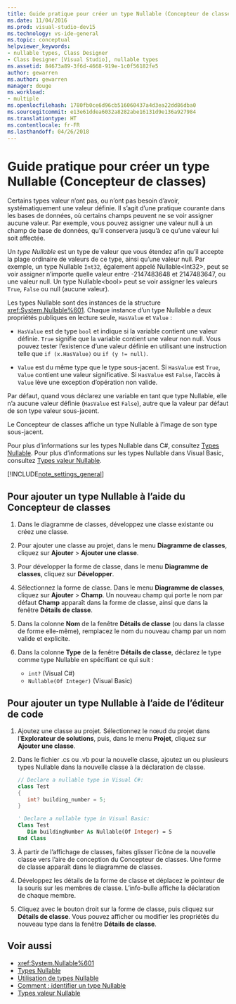 ```yaml
---
title: Guide pratique pour créer un type Nullable (Concepteur de classes)
ms.date: 11/04/2016
ms.prod: visual-studio-dev15
ms.technology: vs-ide-general
ms.topic: conceptual
helpviewer_keywords:
- nullable types, Class Designer
- Class Designer [Visual Studio], nullable types
ms.assetid: 84673a89-3f6d-4668-919e-1c0f56182fe5
author: gewarren
ms.author: gewarren
manager: douge
ms.workload:
- multiple
ms.openlocfilehash: 1780fb0ce6d96cb516060437a4d3ea22dd86dba0
ms.sourcegitcommit: e13e61ddea6032a8282abe16131d9e136a927984
ms.translationtype: HT
ms.contentlocale: fr-FR
ms.lasthandoff: 04/26/2018
---
```

# <a name="how-to-create-a-nullable-type-class-designer"></a>Guide pratique pour créer un type Nullable (Concepteur de classes)

Certains types valeur n’ont pas, ou n’ont pas besoin d’avoir, systématiquement une valeur définie. Il s’agit d’une pratique courante dans les bases de données, où certains champs peuvent ne se voir assigner aucune valeur. Par exemple, vous pouvez assigner une valeur null à un champ de base de données, qu’il conservera jusqu’à ce qu’une valeur lui soit affectée.

Un *type Nullable* est un type de valeur que vous étendez afin qu’il accepte la plage ordinaire de valeurs de ce type, ainsi qu’une valeur null. Par exemple, un type Nullable `Int32`, également appelé Nullable\<Int32>, peut se voir assigner n’importe quelle valeur entre -2147483648 et 2147483647, ou une valeur null. Un type Nullable\<bool> peut se voir assigner les valeurs `True`, `False` ou null (aucune valeur).

Les types Nullable sont des instances de la structure <xref:System.Nullable%601>. Chaque instance d’un type Nullable a deux propriétés publiques en lecture seule, `HasValue` et `Value` :

-   `HasValue` est de type `bool` et indique si la variable contient une valeur définie. `True` signifie que la variable contient une valeur non null. Vous pouvez tester l’existence d’une valeur définie en utilisant une instruction telle que `if (x.HasValue)` ou `if (y != null)`.

-   `Value` est du même type que le type sous-jacent. Si `HasValue` est `True`, `Value` contient une valeur significative. Si `HasValue` est `False`, l’accès à `Value` lève une exception d’opération non valide.

Par défaut, quand vous déclarez une variable en tant que type Nullable, elle n’a aucune valeur définie (`HasValue` est `False`), autre que la valeur par défaut de son type valeur sous-jacent.

Le Concepteur de classes affiche un type Nullable à l’image de son type sous-jacent.

Pour plus d’informations sur les types Nullable dans C#, consultez [Types Nullable](/dotnet/csharp/programming-guide/nullable-types/index). Pour plus d’informations sur les types Nullable dans Visual Basic, consultez [Types valeur Nullable](/dotnet/visual-basic/programming-guide/language-features/data-types/nullable-value-types).

[!INCLUDE[note_settings_general](../../data-tools/includes/note_settings_general_md.md)]

## <a name="to-add-a-nullable-type-by-using-the-class-designer"></a>Pour ajouter un type Nullable à l’aide du Concepteur de classes

1.  Dans le diagramme de classes, développez une classe existante ou créez une classe.

2.  Pour ajouter une classe au projet, dans le menu **Diagramme de classes**, cliquez sur **Ajouter** > **Ajouter une classe**.

3.  Pour développer la forme de classe, dans le menu **Diagramme de classes**, cliquez sur **Développer**.

4.  Sélectionnez la forme de classe. Dans le menu **Diagramme de classes**, cliquez sur **Ajouter** > **Champ**. Un nouveau champ qui porte le nom par défaut **Champ** apparaît dans la forme de classe, ainsi que dans la fenêtre **Détails de classe**.

5.  Dans la colonne **Nom** de la fenêtre **Détails de classe** (ou dans la classe de forme elle-même), remplacez le nom du nouveau champ par un nom valide et explicite.

6.  Dans la colonne **Type** de la fenêtre **Détails de classe**, déclarez le type comme type Nullable en spécifiant ce qui suit :

    - `int?` (Visual C#)
    - `Nullable(Of Integer)` (Visual Basic)

## <a name="to-add-a-nullable-type-by-using-the-code-editor"></a>Pour ajouter un type Nullable à l’aide de l’éditeur de code

1.  Ajoutez une classe au projet. Sélectionnez le nœud du projet dans l’**Explorateur de solutions**, puis, dans le menu **Projet**, cliquez sur **Ajouter une classe**.

2.  Dans le fichier .cs ou .vb pour la nouvelle classe, ajoutez un ou plusieurs types Nullable dans la nouvelle classe à la déclaration de classe.

    ```csharp
    // Declare a nullable type in Visual C#:
    class Test
    {
       int? building_number = 5;
    }
    ```

    ```vb
    ' Declare a nullable type in Visual Basic:
    Class Test
       Dim buildingNumber As Nullable(Of Integer) = 5
    End Class
    ```

3.  À partir de l’affichage de classes, faites glisser l’icône de la nouvelle classe vers l’aire de conception du Concepteur de classes. Une forme de classe apparaît dans le diagramme de classes.

4.  Développez les détails de la forme de classe et déplacez le pointeur de la souris sur les membres de classe. L’info-bulle affiche la déclaration de chaque membre.

5.  Cliquez avec le bouton droit sur la forme de classe, puis cliquez sur **Détails de classe**. Vous pouvez afficher ou modifier les propriétés du nouveau type dans la fenêtre **Détails de classe**.

## <a name="see-also"></a>Voir aussi

- <xref:System.Nullable%601>
- [Types Nullable](/dotnet/csharp/programming-guide/nullable-types/index)
- [Utilisation de types Nullable](/dotnet/csharp/programming-guide/nullable-types/using-nullable-types)
- [Comment : identifier un type Nullable](/dotnet/csharp/programming-guide/nullable-types/how-to-identify-a-nullable-type)
- [Types valeur Nullable](/dotnet/visual-basic/programming-guide/language-features/data-types/nullable-value-types)
